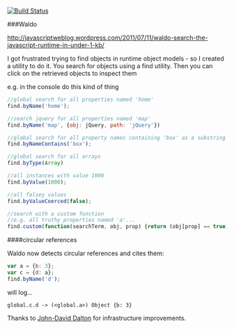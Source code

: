 [![Build Status](https://travis-ci.org/angus-c/waldo.png?branch=master)](http://travis-ci.org/angus-c/waldo)

###Waldo

http://javascriptweblog.wordpress.com/2011/07/11/waldo-search-the-javascript-runtime-in-under-1-kb/

I got frustrated trying to find objects in runtime object models - so I created a utility to do it.
You search for objects using a find utility. Then you can click on the retrieved objects to inspect them

e.g. in the console do this kind of thing

```js
//global search for all properties named 'home'
find.byName('home');

//search jquery for all properties named 'map'
find.byName('map', {obj: jQuery, path: 'jQuery'})

//global search for all property names containing 'box' as a substring
find.byNameContains('box');

//global search for all arrays
find.byType(Array)

//all instances with value 1000
find.byValue(1000);

//all falsey values
find.byValueCoerced(false);

//search with a custom function
//e.g. all truthy properties named 'a'...
find.custom(function(searchTerm, obj, prop) {return (obj[prop] == true) && (prop == 'a')});
```
####circular references

Waldo now detects circular references and cites them:  

```js
var a = {b: 3};
var c = {d: a};
find.byName('d');
```

will log...  
```
global.c.d -> (<global.a>) Object {b: 3} 
```

Thanks to [John-David Dalton](https://github.com/jdalton) for infrastructure improvements.

